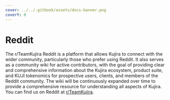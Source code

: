 ```yaml
---
cover: ../../.gitbook/assets/docs-banner.png
coverY: 0
---
```


# Reddit

The r/TeamKujira Reddit is a platform that allows Kujira to connect with the wider community, particularly those who prefer using Reddit. It also serves as a community wiki for active contributors, with the goal of providing clear and comprehensive information about the Kujira ecosystem, product suite, and KUJI tokenomics for prospective users, clients, and members of the Reddit community. The wiki will be continuously expanded over time to provide a comprehensive resource for understanding all aspects of Kujira. You can find us on Reddit at [r/TeamKujira](https://www.reddit.com/r/TeamKujira).
